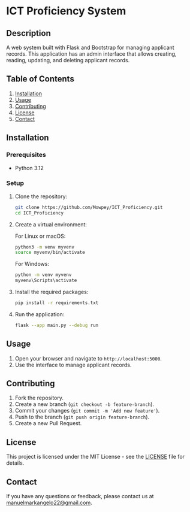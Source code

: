# ICT Proficiency System

## Description
A web system built with Flask and Bootstrap for managing applicant records. This application has an admin interface that allows creating, reading, updating, and deleting applicant records.

## Table of Contents
1. [Installation](#installation)
2. [Usage](#usage)
3. [Contributing](#contributing)
4. [License](#license)
5. [Contact](#contact)

## Installation

### Prerequisites
- Python 3.12

### Setup
1. Clone the repository:
    ```bash
    git clone https://github.com/Mowpey/ICT_Proficiency.git
    cd ICT_Proficiency
    ```

2. Create a virtual environment:

    For Linux or macOS:
    ```bash
    python3 -m venv myvenv 
    source myvenv/bin/activate
    ```
    For Windows:
    ```bash
    python -m venv myvenv
    myvenv\Scripts\activate
    ```

3. Install the required packages:
    ```bash
    pip install -r requirements.txt
    ```

4. Run the application:
    ```bash
    flask --app main.py --debug run
    ```

## Usage
1. Open your browser and navigate to `http://localhost:5000`.
2. Use the interface to manage applicant records.

## Contributing
1. Fork the repository.
2. Create a new branch (`git checkout -b feature-branch`).
3. Commit your changes (`git commit -m 'Add new feature'`).
4. Push to the branch (`git push origin feature-branch`).
5. Create a new Pull Request.

## License
This project is licensed under the MIT License - see the [LICENSE](LICENSE) file for details.

## Contact
If you have any questions or feedback, please contact us at [manuelmarkangelo22@gmail.com](mailto:manuelmarkangelo22@gmail.com).
